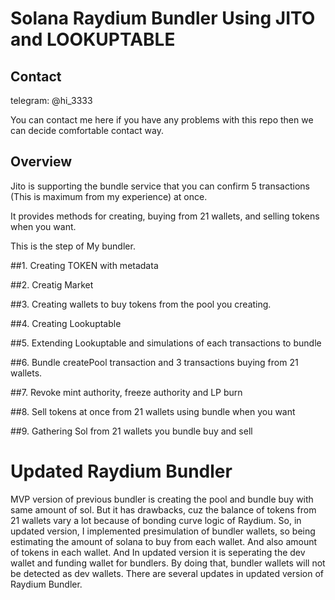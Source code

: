 # Solana Raydium Bundler Using JITO and LOOKUPTABLE

## Contact
telegram: @hi_3333

You can contact me here if you have any problems with this repo then we can decide comfortable contact way.

## Overview

Jito is supporting the bundle service that you can confirm 5 transactions (This is maximum from my experience) at once.

It provides methods for creating, buying from 21 wallets, and selling tokens when you want.

This is the step of My bundler.

##1. Creating TOKEN with metadata

##2. Creatig Market

##3. Creating wallets to buy tokens from the pool you creating.

##4. Creating Lookuptable

##5. Extending Lookuptable and simulations of each transactions to bundle

##6. Bundle createPool transaction and 3 transactions buying from 21 wallets.

##7. Revoke mint authority, freeze authority and LP burn

##8. Sell tokens at once from 21 wallets using bundle when you want

##9. Gathering Sol from 21 wallets you bundle buy and sell

# Updated Raydium Bundler

MVP version of previous bundler is creating the pool and bundle buy with same amount of sol.
But it has drawbacks, cuz the balance of tokens from 21 wallets vary a lot because of bonding curve logic of Raydium.
So, in updated version, I implemented presimulation of bundler wallets, so being estimating the amount of solana to buy from each wallet.
And also amount of tokens in each wallet.
And In updated version it is seperating the dev wallet and funding wallet for bundlers.
By doing that, bundler wallets will not be detected as dev wallets.
There are several updates in updated version of Raydium Bundler.
